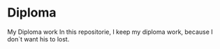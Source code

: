 # Diploma
My Diploma work
In this repositorie, I keep my diploma work, because I don`t want his to lost.
